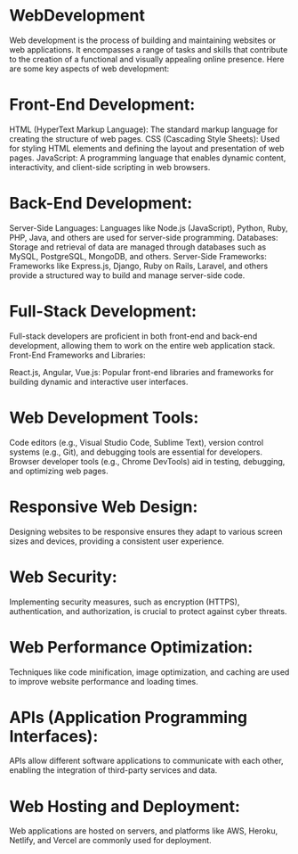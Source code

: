 # WebDevelopment

Web development is the process of building and maintaining websites or web applications. It encompasses a range of tasks and skills that contribute to the creation of a functional and visually appealing online presence. Here are some key aspects of web development:

# Front-End Development:

HTML (HyperText Markup Language): The standard markup language for creating the structure of web pages.
CSS (Cascading Style Sheets): Used for styling HTML elements and defining the layout and presentation of web pages.
JavaScript: A programming language that enables dynamic content, interactivity, and client-side scripting in web browsers.

# Back-End Development:

Server-Side Languages: Languages like Node.js (JavaScript), Python, Ruby, PHP, Java, and others are used for server-side programming.
Databases: Storage and retrieval of data are managed through databases such as MySQL, PostgreSQL, MongoDB, and others.
Server-Side Frameworks: Frameworks like Express.js, Django, Ruby on Rails, Laravel, and others provide a structured way to build and manage server-side code.

# Full-Stack Development:

Full-stack developers are proficient in both front-end and back-end development, allowing them to work on the entire web application stack.
Front-End Frameworks and Libraries:

React.js, Angular, Vue.js: Popular front-end libraries and frameworks for building dynamic and interactive user interfaces.

# Web Development Tools:

Code editors (e.g., Visual Studio Code, Sublime Text), version control systems (e.g., Git), and debugging tools are essential for developers.
Browser developer tools (e.g., Chrome DevTools) aid in testing, debugging, and optimizing web pages.

# Responsive Web Design:

Designing websites to be responsive ensures they adapt to various screen sizes and devices, providing a consistent user experience.

# Web Security:

Implementing security measures, such as encryption (HTTPS), authentication, and authorization, is crucial to protect against cyber threats.

# Web Performance Optimization:

Techniques like code minification, image optimization, and caching are used to improve website performance and loading times.

# APIs (Application Programming Interfaces):

APIs allow different software applications to communicate with each other, enabling the integration of third-party services and data.

# Web Hosting and Deployment:

Web applications are hosted on servers, and platforms like AWS, Heroku, Netlify, and Vercel are commonly used for deployment.
